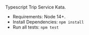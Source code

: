 Typescript Trip Service Kata.

* Requirements: Node 14+.
* Install Dependencies: `npm install`
* Run all tests: `npm test`
